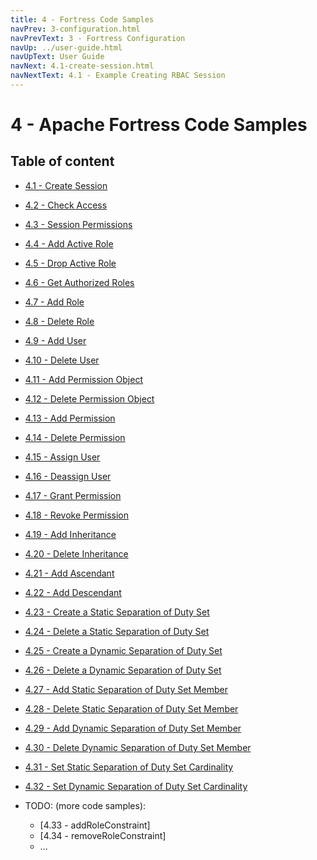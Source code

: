 ```yaml
---
title: 4 - Fortress Code Samples
navPrev: 3-configuration.html
navPrevText: 3 - Fortress Configuration
navUp: ../user-guide.html
navUpText: User Guide
navNext: 4.1-create-session.html
navNextText: 4.1 - Example Creating RBAC Session
---
```


# 4 - Apache Fortress Code Samples

## Table of content

* [4.1 - Create Session](4.1-create-session.html)
* [4.2 - Check Access](4.2-check-access.html)
* [4.3 - Session Permissions](4.3-session-permissions.html)
* [4.4 - Add Active Role](4.4-activate-role.html)
* [4.5 - Drop Active Role](4.5-deactivate-role.html)
* [4.6 - Get Authorized Roles](4.6-authorized-roles.html)
* [4.7 - Add Role](4.7-add-role.html)
* [4.8 - Delete Role](4.8-delete-role.html)
* [4.9 - Add User](4.9-add-user.html)
* [4.10 - Delete User](4.10-delete-user.html)
* [4.11 - Add Permission Object](4.11-add-permobj.html)
* [4.12 - Delete Permission Object](4.12-delete-permobj.html)
* [4.13 - Add Permission](4.13-add-permission.html)
* [4.14 - Delete Permission](4.14-delete-permission.html)
* [4.15 - Assign User](4.15-assign-user.html)
* [4.16 - Deassign User](4.16-deassign-user.html)
* [4.17 - Grant Permission](4.17-grant-permission.html)
* [4.18 - Revoke Permission](4.18-revoke-permission.html)
* [4.19 - Add Inheritance](4.19-add-inheritance.html)
* [4.20 - Delete Inheritance](4.20-delete-inheritance.html)
* [4.21 - Add Ascendant](4.21-add-ascendant.html)
* [4.22 - Add Descendant](4.22-add-descendant.html)
* [4.23 - Create a Static Separation of Duty Set ](4.23-create-ssd-set.html)
* [4.24 - Delete a Static Separation of Duty Set ](4.24-delete-ssd-set.html)
* [4.25 - Create a Dynamic Separation of Duty Set ](4.25-create-dsd-set.html)
* [4.26 - Delete a Dynamic Separation of Duty Set ](4.26-delete-dsd-set.html)
* [4.27 - Add Static Separation of Duty Set Member ](4.27-add-ssd-member.html)
* [4.28 - Delete Static Separation of Duty Set Member ](4.28-delete-ssd-member.html)
* [4.29 - Add Dynamic Separation of Duty Set Member ](4.29-add-dsd-member.html)
* [4.30 - Delete Dynamic Separation of Duty Set Member ](4.30-delete-dsd-member.html)
* [4.31 - Set Static Separation of Duty Set Cardinality](4.31-set-ssd-cardinality.html)
* [4.32 - Set Dynamic Separation of Duty Set Cardinality](4.32-set-dsd-cardinality.html)

* TODO: (more code samples):
    * [4.33 - addRoleConstraint]
    * [4.34 - removeRoleConstraint]
    * ...
